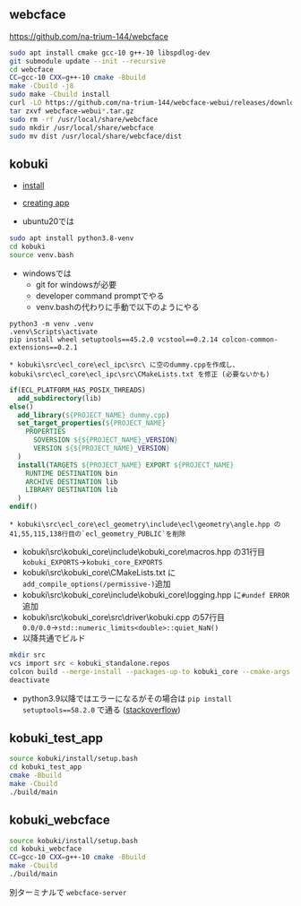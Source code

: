 ## webcface
https://github.com/na-trium-144/webcface
```sh
sudo apt install cmake gcc-10 g++-10 libspdlog-dev
git submodule update --init --recursive
cd webcface
CC=gcc-10 CXX=g++-10 cmake -Bbuild
make -Cbuild -j8
sudo make -Cbuild install
curl -LO https://github.com/na-trium-144/webcface-webui/releases/download/v1.0.10/webcface-webui_1.0.10.tar.gz
tar zxvf webcface-webui*.tar.gz
sudo rm -rf /usr/local/share/webcface
sudo mkdir /usr/local/share/webcface
sudo mv dist /usr/local/share/webcface/dist
```

## kobuki
* [install](https://kobuki.readthedocs.io/en/devel/software.html)
* [creating app](https://kobuki.readthedocs.io/en/devel/applications.html)

* ubuntu20では
```sh
sudo apt install python3.8-venv
cd kobuki
source venv.bash
```
* windowsでは
	* git for windowsが必要
	* developer command promptでやる
	* venv.bashの代わりに手動で以下のようにやる
```
python3 -m venv .venv
.venv\Scripts\activate
pip install wheel setuptools==45.2.0 vcstool==0.2.14 colcon-common-extensions==0.2.1
```
	* kobuki\src\ecl_core\ecl_ipc\src\ に空のdummy.cppを作成し、kobuki\src\ecl_core\ecl_ipc\src\CMakeLists.txt を修正 (必要ないかも)
```cmake
if(ECL_PLATFORM_HAS_POSIX_THREADS)
  add_subdirectory(lib)
else()
  add_library(${PROJECT_NAME} dummy.cpp)
  set_target_properties(${PROJECT_NAME}
    PROPERTIES
      SOVERSION ${${PROJECT_NAME}_VERSION}
      VERSION ${${PROJECT_NAME}_VERSION}
  )
  install(TARGETS ${PROJECT_NAME} EXPORT ${PROJECT_NAME}
    RUNTIME DESTINATION bin
    ARCHIVE DESTINATION lib
    LIBRARY DESTINATION lib
  )
endif()
```
	* kobuki\src\ecl_core\ecl_geometry\include\ecl\geometry\angle.hpp の41,55,115,138行目の`ecl_geometry_PUBLIC`を削除
  * kobuki\src\kobuki_core\include\kobuki_core\macros.hpp の31行目`kobuki_EXPORTS`→`kobuki_core_EXPORTS`
  * kobuki\src\kobuki_core\CMakeLists.txt に`add_compile_options(/permissive-)`追加
  * kobuki\src\kobuki_core\include\kobuki_core\logging.hpp に`#undef ERROR`追加
  * kobuki\src\kobuki_core\src\driver\kobuki.cpp の57行目`0.0/0.0`→`std::numeric_limits<double>::quiet_NaN()`
* 以降共通でビルド
```sh
mkdir src
vcs import src < kobuki_standalone.repos
colcon build --merge-install --packages-up-to kobuki_core --cmake-args -DBUILD_TESTING=OFF --cmake-args -DCMAKE_WINDOWS_EXPORT_ALL_SYMBOLS=ON
deactivate
```
* python3.9以降ではエラーになるがその場合は `pip install setuptools==58.2.0` で通る ([stackoverflow](https://stackoverflow.com/questions/75211362/import-distutils-command-bdist-wininst-as-orig))

## kobuki_test_app
```sh
source kobuki/install/setup.bash
cd kobuki_test_app
cmake -Bbuild
make -Cbuild
./build/main
```

## kobuki_webcface
```sh
source kobuki/install/setup.bash
cd kobuki_webcface
CC=gcc-10 CXX=g++-10 cmake -Bbuild
make -Cbuild
./build/main
```

別ターミナルで `webcface-server`
